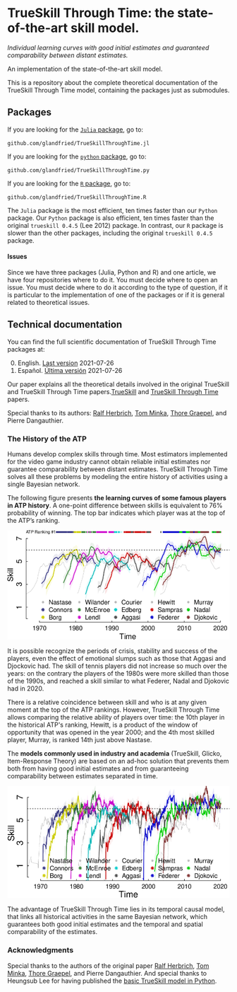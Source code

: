 # TrueSkill Through Time: the state-of-the-art skill model.

_Individual learning curves with good initial estimates and guaranteed comparability between distant estimates._

An implementation of the state-of-the-art skill model.

This is a repository about the complete theoretical documentation of the TrueSkill Through Time model, containing the packages just as submodules.

## Packages 

If you are looking for the [`Julia` package](https://github.com/glandfried/TrueSkillThroughTime.jl), go to:
    
    github.com/glandfried/TrueSkillThroughTime.jl

If you are looking for the [`python` package](https://github.com/glandfried/TrueSkillThroughTime.py), go to:
    
    github.com/glandfried/TrueSkillThroughTime.py

If you are looking for the [`R` package](https://github.com/glandfried/TrueSkillThroughTime.py), go to:
    
    github.com/glandfried/TrueSkillThroughTime.R
    
The `Julia` package is the most efficient, ten times faster than our `Python` package.
Our `Python` package is also efficient, ten times faster than the original `trueskill 0.4.5` (Lee 2012) package.
In contrast, our `R` package is slower than the other packages, including the original `trueskill 0.4.5` package.

#### Issues

Since we have three packages (Julia, Python and R) and one article, we have four repositories where to do it. You must decide where to open an issue.
You must decide where to do it according to the type of question, if it is particular to the implementation of one of the packages or if it is general related to theoretical issues.

## Technical documentation

You can find the full scientific documentation of TrueSkill Through Time packages at:

0.  English. [Last version](https://github.com/glandfried/TrueSkillThroughTime/releases/download/doc/landfried-learning.pdf) 2021-07-26
0.  Español. [Última versión](https://github.com/glandfried/TrueSkillThroughTime/releases/download/doc/landfried-aprendizaje.pdf) 2021-07-26 

Our paper explains all the theoretical details involved in the original TrueSkill and TrueSkill Through Time papers.[TrueSkill](https://www.microsoft.com/en-us/research/wp-content/uploads/2007/01/NIPS2006_0688.pdf) and [TrueSkill Through Time](https://www.microsoft.com/en-us/research/wp-content/uploads/2008/01/NIPS2007_0931.pdf) papers.

Special thanks to its authors: [Ralf Herbrich](https://herbrich.me/), [Tom Minka](tminka.github.io), [Thore Graepel](thoregraepel.github.io), and Pierre Dangauthier.

### The History of the ATP

Humans develop complex skills through time.
Most estimators implemented for the video game industry cannot obtain reliable initial estimates nor guarantee comparability between distant estimates.
TrueSkill Through Time solves all these problems by modeling the entire history of activities using a single Bayesian network.

The following figure presents **the learning curves of some famous players in ATP history**.
A one-point difference between skills is equivalent to 76% probability of winning.
The top bar indicates which player was at the top of the ATP’s ranking.

![atp](static/atp.png)

It is possible recognize the periods of crisis, stability and success of the players, even the effect of emotional slumps such as those that Aggasi and Djockovic had.
The skill of tennis players did not increase so much over the years: on the contrary the players of the 1980s were more skilled than those of the 1990s, and reached a skill similar to what Federer, Nadal and Djokovic had in 2020.

There is a relative coincidence between skill and who is at any given moment at the top of the ATP rankings.
However, TrueSkill Through Time allows comparing the relative ability of players over time: the 10th player in the historical ATP's ranking, Hewitt, is a product of the window of opportunity that was opened in the year 2000; and the 4th most skilled player, Murray, is ranked 14th just above Nastase.

The **models commonly used in industry and academia** (TrueSkill, Glicko, Item-Response Theory) are based on an ad-hoc solution that prevents them both from having good initial estimates and from guaranteeing comparability between estimates separated in time.

![atp](static/atp_trueskill.png)

The advantage of TrueSkill Through Time lies in its temporal causal model, that links all historical activities in the same Bayesian network, which guarantees both good initial estimates and the temporal and spatial comparability of the estimates.

### Acknowledgments

Special thanks to the authors of the original paper [Ralf Herbrich](https://herbrich.me/), [Tom Minka](tminka.github.io), [Thore Graepel](thoregraepel.github.io), and Pierre Dangauthier.
And special thanks to Heungsub Lee for having published the [basic TrueSkill model in Python](https://github.com/sublee/trueskill).
